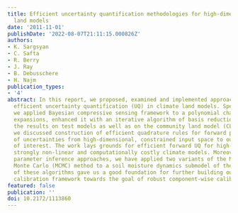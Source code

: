 ```yaml
---
title: Efficient uncertainty quantification methodologies for high-dimensional climate
  land models
date: '2011-11-01'
publishDate: '2022-08-07T21:11:15.000826Z'
authors:
- K. Sargsyan
- C. Safta
- R. Berry
- J. Ray
- B. Debusschere
- H. Najm
publication_types:
- '4'
abstract: In this report, we proposed, examined and implemented approaches for performing
  efficient uncertainty quantification (UQ) in climate land models. Specifically,
  we applied Bayesian compressive sensing framework to a polynomial chaos spectral
  expansions, enhanced it with an iterative algorithm of basis reduction, and investigated
  the results on test models as well as on the community land model (CLM). Furthermore,
  we discussed construction of efficient quadrature rules for forward propagation
  of uncertainties from high-dimensional, constrained input space to output quantities
  of interest. The work lays grounds for efficient forward UQ for high-dimensional,
  strongly non-linear and computationally costly climate models. Moreover, to investigate
  parameter inference approaches, we have applied two variants of the Markov chain
  Monte Carlo (MCMC) method to a soil moisture dynamics submodel of the CLM. The evaluation
  of these algorithms gave us a good foundation for further building out the Bayesian
  calibration framework towards the goal of robust component-wise calibration.
featured: false
publication: ''
doi: 10.2172/1113860
---
```


